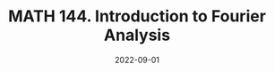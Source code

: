 ---
title: "MATH 144. Introduction to Fourier Analysis"
collection: teaching
type: "Undergraduate course"
permalink: /teaching/2022-fall-math144
venue: "University of California San Diego"
date: 2022-09-01
location: "San Diego, California"
role: "ta"
---